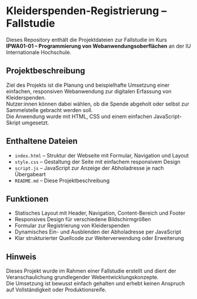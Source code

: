# Kleiderspenden-Registrierung – Fallstudie

Dieses Repository enthält die Projektdateien zur Fallstudie im Kurs  
**IPWA01-01 – Programmierung von Webanwendungsoberflächen** an der IU Internationale Hochschule.

## Projektbeschreibung

Ziel des Projekts ist die Planung und beispielhafte Umsetzung einer einfachen, responsiven Webanwendung zur digitalen Erfassung von Kleiderspenden.  
Nutzer:innen können dabei wählen, ob die Spende abgeholt oder selbst zur Sammelstelle gebracht werden soll.  
Die Anwendung wurde mit HTML, CSS und einem einfachen JavaScript-Skript umgesetzt.

## Enthaltene Dateien

- `index.html` – Struktur der Webseite mit Formular, Navigation und Layout
- `style.css` – Gestaltung der Seite mit einfachem responsivem Design
- `script.js` – JavaScript zur Anzeige der Abholadresse je nach Übergabeart
- `README.md` – Diese Projektbeschreibung

## Funktionen

- Statisches Layout mit Header, Navigation, Content-Bereich und Footer
- Responsives Design für verschiedene Bildschirmgrößen
- Formular zur Registrierung von Kleiderspenden
- Dynamisches Ein- und Ausblenden der Abholadresse per JavaScript
- Klar strukturierter Quellcode zur Weiterverwendung oder Erweiterung

## Hinweis

Dieses Projekt wurde im Rahmen einer Fallstudie erstellt und dient der Veranschaulichung grundlegender Webentwicklungskonzepte.  
Die Umsetzung ist bewusst einfach gehalten und erhebt keinen Anspruch auf Vollständigkeit oder Produktionsreife.
